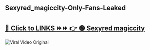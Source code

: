 
 ## Sexyred_magiccity-Only-Fans-Leaked

# <h2><a href="https://clipsfans.com/Sexyred_magiccity&ref=git">🔗 Click to LINKS ⏩⏩ 👉 🟢 Sexyred magiccity </a></h2>

<a href="https://clipsfans.com/Sexyred_magiccity&ref=git" rel="nofollow" data-target="animated-image.originalLink"><img src="https://i.ibb.co.com/xMMVF88/686577567.gif" alt="Viral Video Original" style="max-width: 100%; display: inline-block;" data-target="animated-image.originalImage"></a>
